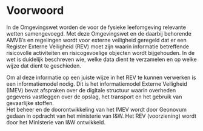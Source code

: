 Voorwoord
=========

In de Omgevingswet worden de voor de fysieke leefomgeving relevante wetten samengevoegd. Met deze Omgevingswet en de daarbij behorende AMVB’s en regelingen wordt voor externe veiligheid geregeld dat er een Register Externe Veiligheid (REV) moet zijn waarin informatie betreffende risicovolle activiteiten en risicogevoelige objecten wordt bijgehouden.
In de wet is duidelijk beschreven wie, welke data dient te verzamelen en op welke wijze dat dient te geschieden.  
 
Om al deze informatie op een juiste wijze in het REV te kunnen verwerken is een informatiemodel nodig. Dit is het informatiemodel Externe Veiligheid (IMEV) bevat afspraken over de digitale structuur waarin overheden gegevens vastleggen over de opslag, het transport en het gebruik van gevaarlijke stoffen.  
Het beheer en de doorontwikkeling van het IMEV wordt door Geonovum gedaan in opdracht van het ministerie van I&W. Het REV (voorziening) wordt door het Ministerie van I&W ontwikkeld. 


